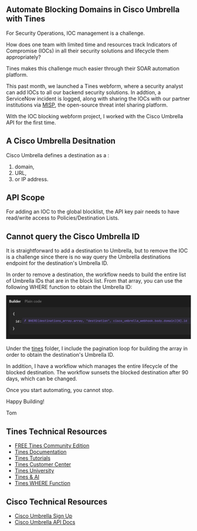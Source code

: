## Automate Blocking Domains in Cisco Umbrella with Tines
For Security Operations, IOC management is a challenge.  

How does one team with limited time and resources track Indicators of Compromise (IOCs) in all their security solutions and lifecycle them appropriately?  

Tines makes this challenge much easier through their SOAR automation platform.

This past month, we launched a Tines webform, where a security analyst can add IOCs to all our backend security solutions.  In addtion, a ServiceNow incident is logged, along with sharing the IOCs with our partner institutions via [MISP](https://github.com/MISP/MISP), the open-source threat intel sharing platform.

With the IOC blocking webform project, I worked with the Cisco Umbrella API for the first time. 
## A Cisco Umbrella Desitnation 

Cisco Umbrella defines a destination as a :
1. domain, 
2. URL, 
3. or IP address.   

## API Scope
For adding an IOC to the global blocklist, the API key pair needs to have read/write access to Policies/Destination Lists.

## Cannot query the Cisco Umbrella ID

It is straightforward to add a destination to Umbrella, but to remove the IOC is a challenge since there is no way query the Umbrella destinations endpoint for the destination's Umbrella ID.

In order to remove a destination, the workflow needs to build the entire list of Umbrella IDs that are in the block list.  From that array, you can use the following WHERE function to obtain the Umbrella ID:

<img src="./images/WHERE_Function_Umbrella_ID.png">

Under the [tines](story) folder, I include the pagination loop for building the array in order to obtain the destination's Umbrella ID.

In addition, I have a workflow which manages the entire lifecycle of the blocked destination.  The workflow sunsets the blocked destination after 90 days, which can be changed.

Once you start automating, you cannot stop.

Happy Building!

Tom

## Tines Technical Resources
- [FREE Tines Community Edition](https://www.tines.com/pricing/)
- [Tines Documentation](https://www.tines.com/docs/quickstart/)
- [Tines Tutorials](https://www.tines.com/customer-center/#tutorials)
- [Tines Customer Center](https://www.tines.com/customer-center/)
- [Tines University](https://www.tines.com/university/)
- [Tines & AI](https://www.tines.com/product/ai/)
- [Tines WHERE Function](https://www.tines.com/docs/formulas/functions/where/)

## Cisco Technical Resources
- [Cisco Umbrella Sign Up](https://signup.umbrella.com/)
- [Cisco Umbrella API Docs](https://developer.cisco.com/docs/cloud-security/getting-started/)